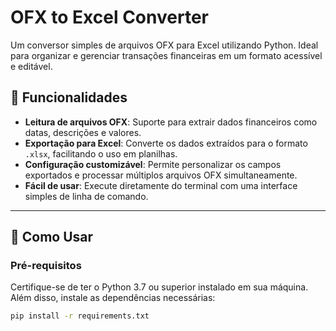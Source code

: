 # OFX to Excel Converter

Um conversor simples de arquivos OFX para Excel utilizando Python. Ideal para organizar e gerenciar transações financeiras em um formato acessível e editável.

## 📝 Funcionalidades

- **Leitura de arquivos OFX**: Suporte para extrair dados financeiros como datas, descrições e valores.
- **Exportação para Excel**: Converte os dados extraídos para o formato `.xlsx`, facilitando o uso em planilhas.
- **Configuração customizável**: Permite personalizar os campos exportados e processar múltiplos arquivos OFX simultaneamente.
- **Fácil de usar**: Execute diretamente do terminal com uma interface simples de linha de comando.

---

## 🚀 Como Usar

### Pré-requisitos

Certifique-se de ter o Python 3.7 ou superior instalado em sua máquina. Além disso, instale as dependências necessárias:

```bash
pip install -r requirements.txt

